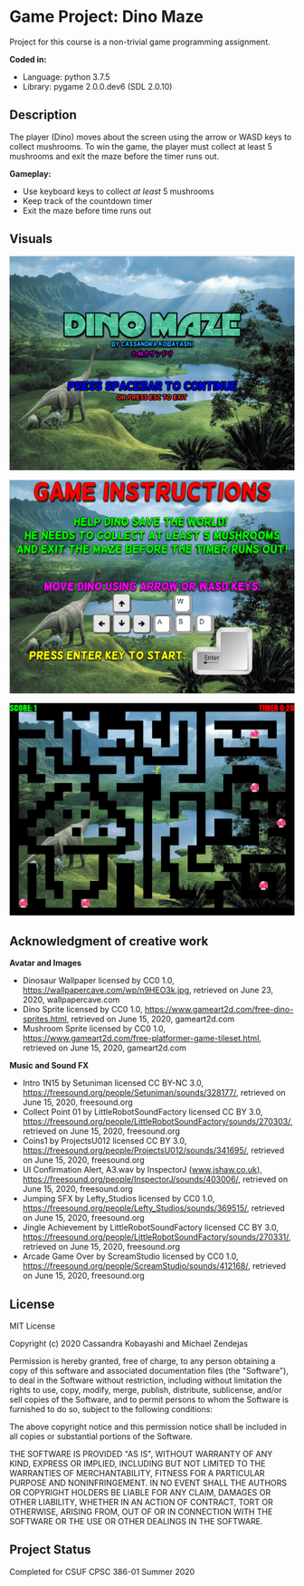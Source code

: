 # Game Project: Dino Maze

Project for this course is a non-trivial game programming assignment.

__Coded in:__

+ Language: python 3.7.5
+ Library: pygame 2.0.0.dev6 (SDL 2.0.10)

## Description

The player (Dino) moves about the screen using the arrow or WASD keys to collect mushrooms. To win the game, the player must collect at least 5 mushrooms and exit the maze before the timer runs out.

__Gameplay:__

+ Use keyboard keys to collect *at least* 5 mushrooms
+ Keep track of the countdown timer
+ Exit the maze before time runs out

## Visuals

![Title Window](/screenshots/title.png)

![Instructions Window](/screenshots/instructions.png)

![Game Window](/screenshots/gameplay.png)


## Acknowledgment of creative work

__Avatar and Images__

+ Dinosaur Wallpaper licensed by CC0 1.0, https://wallpapercave.com/wp/n9HEO3k.jpg, retrieved on June 23, 2020, wallpapercave.com
+ Dino Sprite licensed by CC0 1.0, https://www.gameart2d.com/free-dino-sprites.html, retrieved on June 15, 2020, gameart2d.com
+ Mushroom Sprite licensed by CC0 1.0, https://www.gameart2d.com/free-platformer-game-tileset.html, retrieved on June 15, 2020, gameart2d.com

__Music and Sound FX__

+ Intro 1N15 by Setuniman licensed CC BY-NC 3.0, https://freesound.org/people/Setuniman/sounds/328177/, retrieved on June 15, 2020, freesound.org
+ Collect Point 01 by LittleRobotSoundFactory licensed CC BY 3.0, https://freesound.org/people/LittleRobotSoundFactory/sounds/270303/, retrieved on June 15, 2020, freesound.org
+ Coins1 by ProjectsU012 licensed CC BY 3.0, https://freesound.org/people/ProjectsU012/sounds/341695/, retrieved on June 15, 2020, freesound.org
+ UI Confirmation Alert, A3.wav by InspectorJ (www.jshaw.co.uk), https://freesound.org/people/InspectorJ/sounds/403006/, retrieved on June 15, 2020, freesound.org
+ Jumping SFX by Lefty_Studios licensed by CC0 1.0, https://freesound.org/people/Lefty_Studios/sounds/369515/, retrieved on June 15, 2020, freesound.org
+ Jingle Achievement by LittleRobotSoundFactory licensed CC BY 3.0, https://freesound.org/people/LittleRobotSoundFactory/sounds/270331/, retrieved on June 15, 2020, freesound.org
+ Arcade Game Over by ScreamStudio licensed by CC0 1.0, https://freesound.org/people/ScreamStudio/sounds/412168/, retrieved on June 15, 2020, freesound.org

## License

MIT License

Copyright (c) 2020 Cassandra Kobayashi and Michael Zendejas

Permission is hereby granted, free of charge, to any person obtaining a copy
of this software and associated documentation files (the "Software"), to deal
in the Software without restriction, including without limitation the rights
to use, copy, modify, merge, publish, distribute, sublicense, and/or sell
copies of the Software, and to permit persons to whom the Software is
furnished to do so, subject to the following conditions:

The above copyright notice and this permission notice shall be included in all
copies or substantial portions of the Software.

THE SOFTWARE IS PROVIDED "AS IS", WITHOUT WARRANTY OF ANY KIND, EXPRESS OR
IMPLIED, INCLUDING BUT NOT LIMITED TO THE WARRANTIES OF MERCHANTABILITY,
FITNESS FOR A PARTICULAR PURPOSE AND NONINFRINGEMENT. IN NO EVENT SHALL THE
AUTHORS OR COPYRIGHT HOLDERS BE LIABLE FOR ANY CLAIM, DAMAGES OR OTHER
LIABILITY, WHETHER IN AN ACTION OF CONTRACT, TORT OR OTHERWISE, ARISING FROM,
OUT OF OR IN CONNECTION WITH THE SOFTWARE OR THE USE OR OTHER DEALINGS IN THE
SOFTWARE.

## Project Status

Completed for CSUF CPSC 386-01 Summer 2020